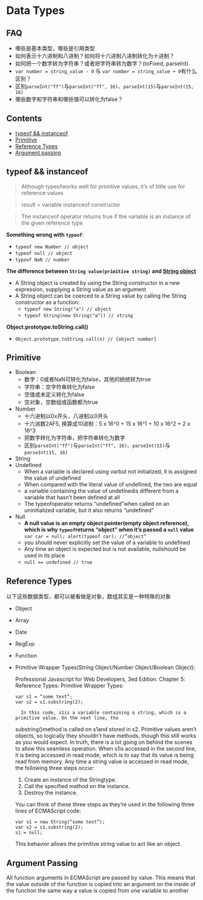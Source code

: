 # Data Types

## FAQ

- 哪些是基本类型，哪些是引用类型
- 如何表示十六进制和八进制？如何将十六进制八进制转化为十进制？
- 如何把一个数字转为字符串？或者把字符串转为数字？(toFixed, parseInt)
- `var number = string_value - 0` 与 `var number = string_value + 0`有什么区别？
- 区别`parseInt("ff")`与`parseInt("ff", 16)`、`parseInt(15)`与`parseInt(15, 16)`
- 哪些数字和字符串和哪些值可以转化为false？

## Contents

- [typeof && instanceof](#typeof--instanceof)
- [Primitive](#primitive)
- [Reference Types](#reference-types)
- [Argument passing](#argument-passing)

## typeof && instanceof

>Although typeofworks well for primitive values, it’s of little use for reference values

>result = variable instanceof constructor

>The instanceof operator returns true if the variable is an instance of the given reference type 

**Something wrong with `typeof`**:

- `typeof new Number // object`
- `typeof null // object`
- `typeof NaN // number`

**The difference between `String value(primitive string)` and [String object](http://es5.github.io/#x4.3.16)**

- A String object is created by using the String constructor in a new expression, supplying a String value as an argument
- A String object can be coerced to a String value by calling the String constructor as a function:
    - `typeof new String("a") // object`
    - `typeof String(new String("a")) // string`

**Object.prototype.toString.call()**

- `Object.prototype.toString.call(n) // [object number]`

## Primitive

- Boolean
    - 数字：0或者NaN可转化为false，其他的统统转为true
    - 字符串：空字符串转化为false
    - 空值或未定义转化为false
    - 空对象，空数组或函数都为true
- Number
    - 十六进制以0x开头，八进制以0开头
    - 十六进数2AF5, 换算成10进制：5 x 16^0 + 15 x 16^1 + 10 x 16^2 + 2 x 16^3
    - 把数字转化为字符串，把字符串转化为数字
    - 区别`parseInt("ff")`与`parseInt("ff", 16)`、`parseInt(15)`与`parseInt(15, 16)`
- String
- Undefined
    - When a variable is 
declared using varbut not initialized, it is assigned the value of undefined
    - When compared with the 
literal value of undefined, the two are equal
    - a variable containing the value of undefinedis different from a variable that hasn’t been 
defined at all
    - The typeofoperator returns “undefined”when called on an uninitialized variable, but it also 
returns “undefined”
- Null
    - **A null value is an empty object pointer(empty object reference), which is why `typeof`returns “object” when it’s passed a `null` value** `var car = null; alert(typeof car); //”object”`
    - you should never explicitly set the value of a variable to undefined
    - Any time an object is expected but is not available, nullshould be 
used in its place
    - `null == undefined // true` 

## Reference Types

以下这些数据类型，都可以被看做是对象，数组其实是一种特殊的对象

- Object
- Array
- Date
- RegExp
- Function
- Primitive Wrapper Types(String Object/Number Object/Boolean Object):

    Professional Javascript for Web Developers, 3ed Edition: Chapter 5: Reference Types: Primitive Wrapper Types:

    ```
    var s1 = “some text”;
    var s2 = s1.substring(2);
    ```

        In this code, s1is a variable containing a string, which is a primitive value. On the next line, the 
    substring()method is called on s1and stored in s2. Primitive values aren’t objects, so logically 
    they shouldn’t have methods, though this still works as you would expect. In truth, there is a lot 
    going on behind the scenes to allow this seamless operation. When s1is accessed in the second line, 
    it is being accessed in read mode, which is to say that its value is being read from memory. Any time 
    a string value is accessed in read mode, the following three steps occur:

    1. Create an instance of the Stringtype.
    2. Call the specified method on the instance.
    3. Destroy the instance.

    You can think of these three steps as they’re used in the following three lines of ECMAScript code:
    ```
    var s1 = new String(“some text”);
    var s2 = s1.substring(2);
    s1 = null;
    ```
    This behavior allows the primitive string value to act like an object.



## Argument Passing

All function arguments in ECMAScript are passed by value. This means that the value outside of 
the function is copied into an argument on the inside of the function the same way a value is copied 
from one variable to another